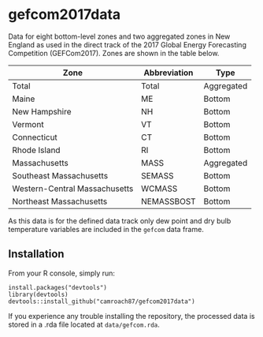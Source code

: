 # gefcom2017data

Data for eight bottom-level zones and two aggregated zones in New England as used in the direct track of the 2017 Global Energy Forecasting Competition (GEFCom2017). Zones are shown in the table below.

Zone                          | Abbreviation | Type
------------------------------|-------------|-----------
Total                         | Total       | Aggregated
Maine                         | ME          | Bottom
New Hampshire                 | NH          | Bottom
Vermont                       | VT          | Bottom
Connecticut                   | CT          | Bottom
Rhode Island                  | RI          | Bottom
Massachusetts                 | MASS        | Aggregated
Southeast Massachusetts       | SEMASS      | Bottom
Western-Central Massachusetts | WCMASS      | Bottom
Northeast Massachusetts       | NEMASSBOST  | Bottom


As this data is for the defined data track only dew point and dry bulb temperature variables are included in the `gefcom` data frame.


## Installation

From your R console, simply run:

```{r}
install.packages("devtools")
library(devtools)
devtools::install_github("camroach87/gefcom2017data")
```

If you experience any trouble installing the repository, the processed data is stored in a .rda file located at `data/gefcom.rda`.
